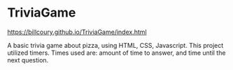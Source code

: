# TriviaGame

https://billcoury.github.io/TriviaGame/index.html

A basic trivia game about pizza, using HTML, CSS, Javascript.
This project utilized timers.  Times used are:  amount of time to answer, and time until the next question.

